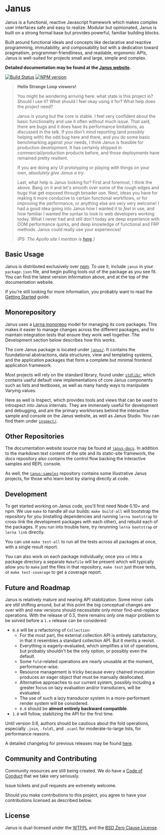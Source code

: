 Janus
=====

Janus is a functional, reactive Javascript framework which makes complex user interfaces safe and easy to realize. Modular but opinionated, Janus is built on a strong formal base but provides powerful, familiar building blocks.

Built around functional ideals and concepts like declarative and reactive programming, immutability, and composability but with a dedication toward pragmatism, programmer-friendliness, and readable, ergonomic APIs, Janus is well-suited for projects small and large, simple and complex.

**Detailed documentation may be found at the [Janus website](http://janusjs.org).**

[![Build Status](https://img.shields.io/travis/issa-tseng/janus.svg)](http://travis-ci.org/issa-tseng/janus) [![NPM version](https://img.shields.io/npm/v/janus.svg)](https://www.npmjs.com/package/janus)

> **Hello Strange Loop viewers!**
>
> You might be wondering arriving here: what state is this project in? Should I use it? _What_ should I feel okay using it for? What help does the project need?
>
> Janus is young but the core is stable. I feel very confident about the basic functionality and use it often without much issue. That said, there are bugs and it does have its performance limitations, as discussed in the talk. If you don't mind reporting (and possibly helping with) the odd bug here and there, and you do some basic benchmarking against your needs, I think Janus is feasible for production development. It has certainly shipped in commercial/production products before, and those deployments have remained pretty resilient.
>
> If you are doing any UI prototyping or playing with things on your own, _absolutely give Janus a try_.
>
> Last, what help is Janus looking for? First and foremost, I think the above. Bang on it and let's smooth over some of the rough edges and bugs that get exposed through broader use. Next, ideas you have for making it more conducive to certain functional workflows, or for improving the performance, or anything else are very very welcome! I had a good idea going into Janus how I wanted it to _feel_ in use, and how familiar I wanted the syntax to look to web developers working today. What I never had and still don't today are deep experience with DOM performance quirks, and deep knowledge of functional and FRP methods. Janus could really use your experiences!
>
> _(PS: The Apollo site I mention is [here](http://apollo13realtime.org).)_

Basic Usage
-----------

Janus is distributed exclusively over [npm](https://www.npmjs.com/package/janus). To use it, include `janus` in your `package.json` file, and begin pulling tools out of the package as you see fit. You can find the latest version information above, and at the top of the documentation website.

If you're still looking for more information, you probably want to read the [Getting Started](http://janusjs.org/intro/getting-started) guide.

Monorepository
--------------

Janus uses a [Lerna monorepo](https://lerna.js.org) model for managing its core packages. This makes it easier to manage changes across the different packages, and to maintain integration tests that ensure they work well together. The Development section below describes how this works.

The core Janus package is located under [`janus/`](https://github.com/issa-tseng/janus/tree/master/janus). It contains the foundational abstractions, data structures, view and templating systems, and the application packages that form a complete but minimal frontend application framework.

Most projects will rely on the standard library, found under [`stdlib/`](https://github.com/issa-tseng/janus/tree/master/stdlib), which contains useful default view implementations of core Janus components such as lists and textboxes, as well as many handy ways to manipulate Varying values.

Here as well is Inspect, which provides tools and views that can be used to introspect into Janus internals. They are immensely useful for development and debugging, and are the primary workhorses behind the interactive sample and console on the Janus website, as well as Janus Studio. You can find them under [`inspect/`](https://github.com/issa-tseng/janus/tree/master/inspect).

Other Repositories
------------------

The documentation website source may be found at [`janus-docs`](https://github.com/issa-tseng/janus-docs). In addition to the markdown text content of the site and its static-site framework, the docs repository also contains the control flow backing the interactive samples and REPL console.

As well, the [`janus-samples`](https://github.com/issa-tseng/janus-samples) repository contains some illustrative Janus projects, for those who learn best by staring directly at code.

Development
-----------

To get started working on Janus code, you'll first need Node 0.10+ and npm. We use `make` to handle all our builds: `make build-all` will bootstrap the repository for you (installing dependencies and running `lerna bootstrap` to cross-link the development packages with each other), and rebuild each of the packages. If you run into trouble here, try rerunning `lerna bootstrap` or `lerna link` directly.

You can use `make test-all` to run all the tests across all packages at once, with a single result report.

You can also work on each package individually; once you `cd` into a package directory a separate `Makefile` will be present which will typically allow you to `make` just the files in that repository, `make test` just those tests, or `make test-coverage` to get a coverage report.

Future and Roadmap
------------------

Janus is relatively mature and nearing API stabilization. Some minor calls are still shifting around, but at this point the big conceptual changes are over with and new versions should necessitate only minor find-and-replace operations. With the release of 0.5, there remains only one major problem to be solved before a `1.x` release can be considered:

* `0.6` will be a refactoring of `Collection`:
    * For the most part, the external collection API is entirely satisfactory, in that it resembles a standard collection API. But it merits a revisit.
    * Everything is eagerly-evaluated, which simplifies a lot of operations, but probably shouldn't be the only option, or possibly even the default.
    * Some `fold`-related operations are nearly unusable at the moment, performance-wise.
    * Resource management is tricky because every chained invocation produces an eager object that must be manually deallocated.
    * Alternative approaches to our current system, possibly including a greater focus on lazy evaluation and/or transducers, will be evaluated.
    * The use of such a lazy transducer system in a more-performant render system will be considered.
    * `0.6` should be **almost entirely backward compatible**.
* `1.0` will follow, stabilizing the API for the first time.

Until version 0.6, authors should be cautious about the fold operations, especially `.join`, `.foldl`, and `.scanl` for moderate-to-large lists, for performance reasons.

A detailed changelog for previous releases may be found [here](https://github.com/issa-tseng/janus/blob/master/CHANGELOG.md).

Community and Contributing
--------------------------

Community resources are still being created. We do have a [Code of Conduct](http://janusjs.org/community/code-of-conduct) that we take very seriously.

Issue tickets and pull requests are extremely welcome.

Should you make contributions to this project, you agree to have your contributions licensed as described below.

License
-------

Janus is dual-licensed under the [WTFPL](http://www.wtfpl.net/about/) and the [BSD Zero Clause License](https://spdx.org/licenses/0BSD.html).

